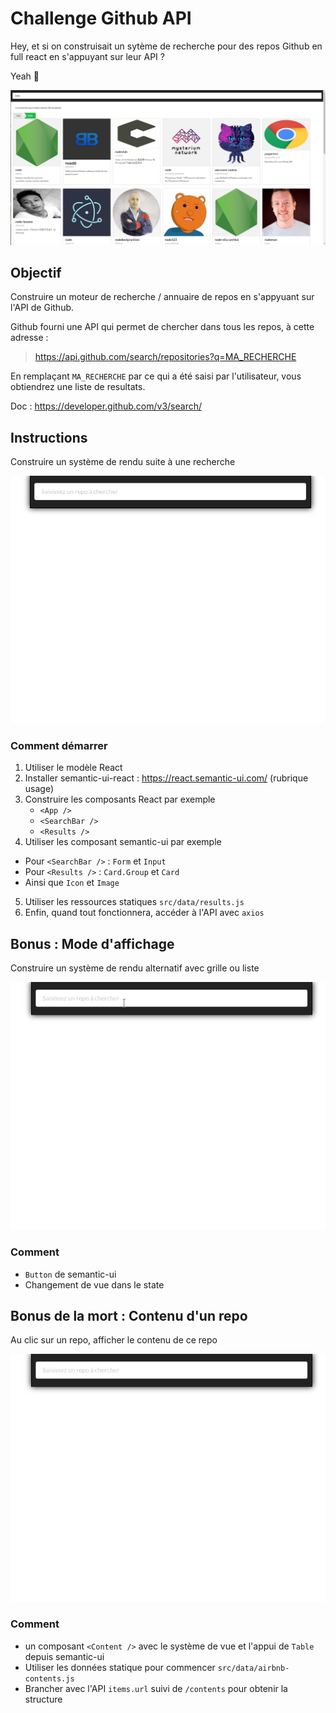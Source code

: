 # Challenge Github API

Hey, et si on construisait un sytème de recherche pour des repos Github en full react en s'appuyant sur leur API ?

Yeah :tada:

![resultat](./resultat/resultat.png)

## Objectif

Construire un moteur de recherche / annuaire de repos en s'appyuant sur l'API de Github.

Github fourni une API qui permet de chercher dans tous les repos, à cette adresse :

> https://api.github.com/search/repositories?q=MA_RECHERCHE


En remplaçant `MA_RECHERCHE` par ce qui a été saisi par l'utilisateur, vous obtiendrez une liste de resultats.

Doc : https://developer.github.com/v3/search/


## Instructions

Construire un système de rendu suite à une recherche

![etape1](./resultat/etape1.gif)


### Comment démarrer

1. Utiliser le modèle React
2. Installer semantic-ui-react : https://react.semantic-ui.com/ (rubrique usage)
3. Construire les composants React par exemple
   + `<App />`
   + `<SearchBar />` 
   + `<Results />`
4. Utiliser les composant semantic-ui par exemple
  + Pour `<SearchBar />` : `Form` et `Input`
  + Pour `<Results />` : `Card.Group` et `Card`
  + Ainsi que `Icon` et `Image`
5. Utiliser les ressources statiques `src/data/results.js`
6. Enfin, quand tout fonctionnera, accéder à l'API avec `axios` 

## Bonus : Mode d'affichage

Construire un système de rendu alternatif avec grille ou liste

![etape2](./resultat/etape2.gif)

### Comment
- `Button` de semantic-ui
- Changement de vue dans le state


## Bonus de la mort : Contenu d'un repo

Au clic sur un repo, afficher le contenu de ce repo

![etape3](./resultat/etape3.gif)

### Comment
- un composant `<Content />` avec le système de vue et l'appui de `Table` depuis semantic-ui
- Utiliser les données statique pour commencer `src/data/airbnb-contents.js`
- Brancher avec l'API `items.url` suivi de `/contents` pour obtenir la structure
